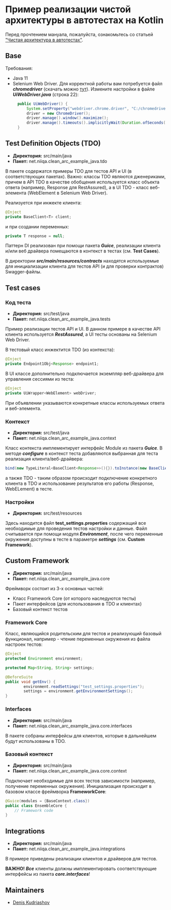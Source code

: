 # Пример реализации чистой архитектуры в автотестах на Kotlin


Перед прочтением мануала, пожалуйста, ознакомьтесь
со статьей ["Чистая архитектура в автотестах"](http://blog.niiqa.net).

## Base
Требования:
- Java 11
- Selenium Web Driver. Для корректной работы вам потребуется файл **_chromedriver_**
  (скачать можно [тут](https://chromedriver.chromium.org/downloads)). Измените настройки
  в файле **_UiWebDriver.java_** (строка 22):
  ```java
    public UiWebDriver() {
        System.setProperty("webdriver.chrome.driver", "C:/chromedriver.exe");
        driver = new ChromeDriver();
        driver.manage().window().maximize();
        driver.manage().timeouts().implicitlyWait(Duration.ofSeconds(10));
    }
  ```


## Test Definition Objects (TDO)

* **Директория:** src/main/java
* **Пакет:** net.niiqa.clean_arc_example_java.tdo

В пакете содержатся примеры TDO для тестов API и UI (в соответствующих пакетах).
Важно: классы TDO являются дженериками, причем в API TDO в качестве обобщения используется
класс объекта ответа (например, Response для RestAssured), а в UI TDO - класс веб-элемента
(WebElement в Selenium Web Driver).

Реализуется при инжекте клиента:
```java
@Inject
private BaseClient<T> client;
```
и при создании переменных:
```java
private T response = null;
```

Паттерн DI реализован при помощи пакета **_Guice_**, реализации клиента и/или веб драйвера
помещаются в контекст в тестах (см. **Test Cases**).

В директории **_src/main/resources/contracts_** находятся используемые для инициализации
клиента для тестов API (и для проверки контрактов) Swagger-файлы.



## Test cases

### Код теста

* **Директория:** src/test/java
* **Пакет:** net.niiqa.clean_arc_example_java.tests

Пример реализации тестов API и UI. В данном примере в качестве API клиента используется
**_RestAssured_**, а UI тесты основаны на Selenium Web Driver.

В тестовый класс инжектится TDO (из контекста):
```java
@Inject
private Endpoint1Obj<Response> endpoint1;
```
В UI классе дополнительно подключается экземпляр веб-драйвера для управления сессиями из теста:
```java
@Inject
private UiWrapper<WebElement> webDriver;
```
При объявлении указываются конкретные классы используемых ответа и веб-элемента.

### Контекст

* **Директория:** src/test/java
* **Пакет:** net.niiqa.clean_arc_example_java.context

Класс контекста имплементирует интерфейс Module из пакета **_Guice_**. В методе **_configure_**
в контекст теста добавляются выбранная для теста реализация клиента/веб-драйвера:
```java
bind(new TypeLiteral<BaseClient<Response>>(){}).toInstance(new BaseClientRa());
```
а также TDO - таким образом происходит подключение конкретного клиента в TDO и использование
результатов его работы (Response, WebELement) в тесте.

### Настройки

* **Директория:** src/test/resources

Здесь находится файл **test_settings.properties** содержащий все необходимые для проведения
тестов настройки и данные. Файл считывается при помощи модуля **_Environment_**, после чего
переменные окружения доступны в тесте в параметре **_settings_** (см. **Custom Framework**).


## Custom Framework

* **Директория:** src/main/java
* **Пакет:** net.niiqa.clean_arc_example_java.core

Фреймворк состоит из 3-х основных частей:
* Класс Framework Core (от которого наследуются тесты)
* Пакет интерфейсов (для использования в TDO и клиентах)
* Базовый контекст тестов

### Framework Core

Класс, являющийся родительским для тестов и реализующий базовый функционал,
например - чтение переменных окружения из файла настроек тестов:
```java
@Inject
protected Environment environment;

protected Map<String, String> settings;

@BeforeSuite
public void getEnv() {
        environment.readSettings("test_settings.properties");
        settings = environment.getEnvironmentSettings();
}
```

### Interfaces

* **Директория:** src/main/java
* **Пакет:** net.niiqa.clean_arc_example_java.core.interfaces

В пакете собраны интерфейсы для клиентов, которые в дальнейшем будут использованы в TDO.

### Базовый контекст

* **Директория:** src/main/java
* **Пакет:** net.niiqa.clean_arc_example_java.core.context

Подключает необходимые для всех тестов зависимости (например, получение переменных окружения).
Инициализация происходит в базовом классе фреймворка **FrameworkCore**:
```java
@Guice(modules = {BaseContext.class})
public class EnsembleCore {
    // Framework code
}
```


## Integrations

* **Директория:** src/main/java
* **Пакет:** net.niiqa.clean_arc_example_java.integrations

В примере приведены реализации клиентов и драйверов для тестов.

**ВАЖНО!** **_Все_** клиенты должны имплементировать соответствующие интерфейсы из пакета
**_core.interfaces_**!

## Maintainers
- [Denis Kudriashov](https://github.com/qx57)